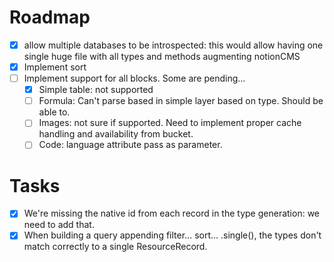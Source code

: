 # Roadmap

- [x] allow multiple databases to be introspected: this would allow having one single huge file with all types and methods augmenting notionCMS
- [x] Implement sort
- [ ] Implement support for all blocks. Some are pending...
  - [x] Simple table: not supported
  - [ ] Formula: Can't parse based in simple layer based on type. Should be able to.
  - [ ] Images: not sure if supported. Need to implement proper cache handling and availability from bucket.
  - [ ] Code: language attribute pass as parameter.

# Tasks

- [x] We're missing the native id from each record in the type generation: we need to add that.
- [x] When building a query appending filter... sort... .single(), the types don't match correctly to a single ResourceRecord.
